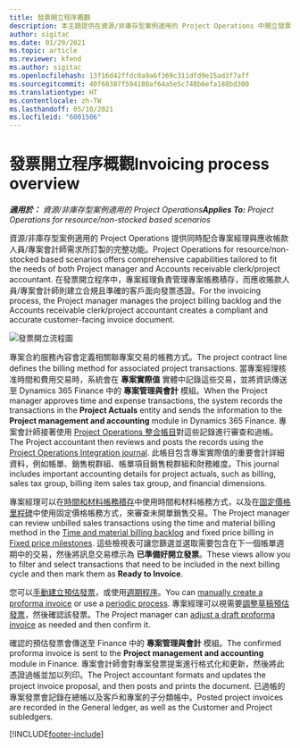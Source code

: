 ```yaml
---
title: 發票開立程序概觀
description: 本主題提供在資源/非庫存型案例適用的 Project Operations 中開立發票的程序概觀。
author: sigitac
ms.date: 01/29/2021
ms.topic: article
ms.reviewer: kfend
ms.author: sigitac
ms.openlocfilehash: 13f16d42ffdc0a9a6f369c311dfd9e15ad3f7aff
ms.sourcegitcommit: 40f68387f594180af64a5e5c748b6efa188bd300
ms.translationtype: HT
ms.contentlocale: zh-TW
ms.lasthandoff: 05/10/2021
ms.locfileid: "6001506"
---
```

# <a name="invoicing-process-overview"></a><span data-ttu-id="05004-103">發票開立程序概觀</span><span class="sxs-lookup"><span data-stu-id="05004-103">Invoicing process overview</span></span>

<span data-ttu-id="05004-104">_**適用於：** 資源/非庫存型案例適用的 Project Operations_</span><span class="sxs-lookup"><span data-stu-id="05004-104">_**Applies To:** Project Operations for resource/non-stocked based scenarios_</span></span>

<span data-ttu-id="05004-105">資源/非庫存型案例適用的 Project Operations 提供同時配合專案經理與應收帳款人員/專案會計師需求所訂製的完整功能。</span><span class="sxs-lookup"><span data-stu-id="05004-105">Project Operations for resource/non-stocked based scenarios offers comprehensive capabilities tailored to fit the needs of both Project manager and Accounts receivable clerk/project accountant.</span></span> <span data-ttu-id="05004-106">在發票開立程序中，專案經理負責管理專案帳務積存，而應收賬款人員/專案會計師則建立合規且準確的客戶面向發票憑證。</span><span class="sxs-lookup"><span data-stu-id="05004-106">For the invoicing process, the Project manager manages the project billing backlog and the Accounts receivable clerk/project accountant creates a compliant and accurate customer-facing invoice document.</span></span>

![發票開立流程圖](./media/invoicing-flow.png)

<span data-ttu-id="05004-108">專案合約服務內容會定義相關聯專案交易的帳務方式。</span><span class="sxs-lookup"><span data-stu-id="05004-108">The project contract line defines the billing method for associated project transactions.</span></span> <span data-ttu-id="05004-109">當專案經理核准時間和費用交易時，系統會在 **專案實際值** 實體中記錄這些交易，並將資訊傳送至 Dynamics 365 Finance 中的 **專案管理與會計** 模組。</span><span class="sxs-lookup"><span data-stu-id="05004-109">When the Project manager approves time and expense transactions, the system records the transactions in the **Project Actuals** entity and sends the information to the **Project management and accounting** module in Dynamics 365 Finance.</span></span> <span data-ttu-id="05004-110">專案會計師接著使用 [Project Operations 整合帳目](../project-accounting/project-operations-integration-journal.md)對這些記錄進行審查和過帳。</span><span class="sxs-lookup"><span data-stu-id="05004-110">The Project accountant then reviews and posts the records using the [Project Operations Integration journal](../project-accounting/project-operations-integration-journal.md).</span></span> <span data-ttu-id="05004-111">此帳目包含專案實際值的重要會計詳細資料，例如帳單、銷售稅群組、帳單項目銷售稅群組和財務維度。</span><span class="sxs-lookup"><span data-stu-id="05004-111">This journal includes important accounting details for project actuals, such as billing, sales tax group, billing item sales tax group, and financial dimensions.</span></span>

<span data-ttu-id="05004-112">專案經理可以在[時間和材料帳務積存](../proforma-invoicing/manage-billing-backlog.md#time-and-material-billing-backlog)中使用時間和材料帳務方式，以及在[固定價格里程碑](../proforma-invoicing/manage-billing-backlog.md#fixed-price-milestones)中使用固定價格帳務方式，來審查未開單銷售交易。</span><span class="sxs-lookup"><span data-stu-id="05004-112">The Project manager can review unbilled sales transactions using the time and material billing method in the [Time and material billing backlog](../proforma-invoicing/manage-billing-backlog.md#time-and-material-billing-backlog) and fixed price billing in [Fixed price milestones](../proforma-invoicing/manage-billing-backlog.md#fixed-price-milestones).</span></span> <span data-ttu-id="05004-113">這些檢視表可讓您篩選並選取需要包含在下一個帳單週期中的交易，然後將訊息交易標示為 **已準備好開立發票**。</span><span class="sxs-lookup"><span data-stu-id="05004-113">These views allow you to filter and select transactions that need to be included in the next billing cycle and then mark them as **Ready to Invoice**.</span></span>

<span data-ttu-id="05004-114">您可以[手動建立預估發票](../proforma-invoicing/create-manual-proforma-invoice.md)，或使用[週期程序](../proforma-invoicing/configure-automated-invoice-creation.md)。</span><span class="sxs-lookup"><span data-stu-id="05004-114">You can [manually create a proforma invoice](../proforma-invoicing/create-manual-proforma-invoice.md) or use a [periodic process](../proforma-invoicing/configure-automated-invoice-creation.md).</span></span> <span data-ttu-id="05004-115">專案經理可以視需要[調整草稿預估發票](../proforma-invoicing/manage-proforma-invoice.md)，然後確認該發票。</span><span class="sxs-lookup"><span data-stu-id="05004-115">The Project manager can [adjust a draft proforma invoice](../proforma-invoicing/manage-proforma-invoice.md) as needed and then confirm it.</span></span>

<span data-ttu-id="05004-116">確認的預估發票會傳送至 Finance 中的 **專案管理與會計** 模組。</span><span class="sxs-lookup"><span data-stu-id="05004-116">The confirmed proforma invoice is sent to the **Project management and accounting** module in Finance.</span></span> <span data-ttu-id="05004-117">專案會計師會對專案發票提案進行格式化和更新，然後將此憑證過帳並加以列印。</span><span class="sxs-lookup"><span data-stu-id="05004-117">The Project accountant formats and updates the project invoice proposal, and then posts and prints the document.</span></span> <span data-ttu-id="05004-118">已過帳的專案發票會記錄在總帳以及客戶和專案的子分類帳中。</span><span class="sxs-lookup"><span data-stu-id="05004-118">Posted project invoices are recorded in the General ledger, as well as the Customer and Project subledgers.</span></span>


[!INCLUDE[footer-include](../includes/footer-banner.md)]